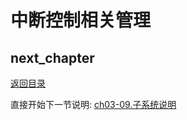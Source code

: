 # 中断控制相关管理

## next_chapter

[返回目录](./SUMMARY.md)

直接开始下一节说明: [ch03-09.子系统说明](./ch03-09.subsytem.md)
